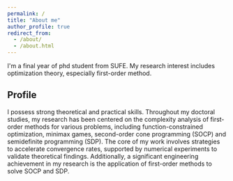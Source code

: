 ```yaml
---
permalink: /
title: "About me"
author_profile: true
redirect_from: 
  - /about/
  - /about.html
---
```


I'm a final year of phd student from SUFE. My research interest includes optimization theory, especially first-order method.



## Profile

I possess strong theoretical and practical skills. Throughout my doctoral studies, my research has been centered on the complexity analysis of first-order methods for various problems, including function-constrained optimization, minimax games, second-order cone programming (SOCP) and semidefinite programming (SDP). The core of my work involves strategies to accelerate convergence rates, supported by numerical experiments to validate theoretical findings. Additionally, a significant engineering achievement in my research is the application of first-order methods to solve SOCP and SDP.
